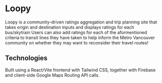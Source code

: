 # Loopy

Loopy is a community-driven ratings aggregation and trip planning site that takes origin and destination inputs and displays ratings for each bus/skytrain Users can also add ratings for each of the aformentioned criteria to transit lines they have taken to help inform the Metro Vancouver community on whether they may want to reconsider their travel routes!

## Technologies
Built using a React/Vite frontend with Tailwind CSS, together with Firebase and client-side Google Maps Routing API calls.

